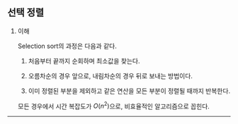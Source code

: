 ## 선택 정렬

1. 이해

   Selection sort의 과정은 다음과 같다.

   1. 처음부터 끝까지 순회하며 최소값을 찾는다.

   2. 오름차순의 경우 앞으로, 내림차순의 경우 뒤로 보내는 방법이다.

   3. 이미 정렬된 부분을 제외하고 같은 연산을 모든 부분이 정렬될 때까지 반복한다.

   모든 경우에서 시간 복잡도가 $O(n^2)$으로, 비효율적인 알고리즘으로 꼽힌다.

---
